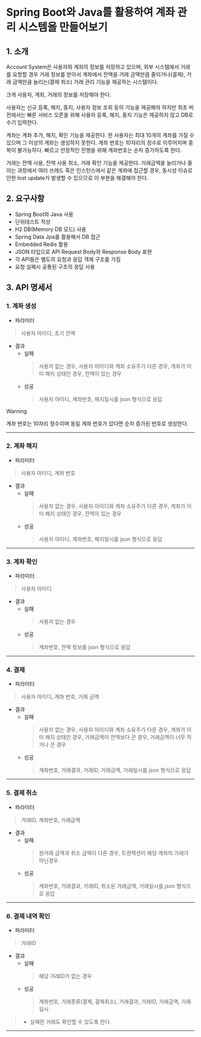 # Spring Boot와 Java를 활용하여 계좌 관리 시스템을 만들어보기
## 1. 소개
Account System은 사용자와 계좌의 정보를 저장하고 있으며,
외부 시스템에서 거래를 요청할 경우 거래 정보를 받아서 계좌에서 잔액을 거래 금액만큼 줄이거나(결제),
거래 금액만큼 늘리는(결제 취소) 거래 관리 기능을 제공하는 시스템이다.

크게 사용자, 계좌, 거래의 정보를 저장해야 한다.

사용자는 신규 등록, 해지, 중지, 사용자 정보 조회 등의 기능을 제공해야 하지만
최초 버전에서는 빠른 서비스 오픈을 위해 사용자 등록, 해지, 중지 기능은 제공하지 않고 DB로 수기 입력한다.

계좌는 계좌 추가, 해지, 확인 기능을 제공한다. 한 사용자는 최대 10개의 계좌를 가질 수 있으며 그 이상의 계좌는 생성하지 못한다.
계좌 번호는 10자리의 정수로 이루어지며 중복이 불가능하다.
빠르고 안정적인 진행을 위해 계좌번호는 순차 증가하도록 한다.

거래는 잔액 사용, 잔액 사용 취소, 거래 확인 기능을 제공한다.
거래금액을 늘리거나 줄이는 과정에서 여러 쓰레드 혹은 인스턴스에서 같은 계좌에 접근할 경우,
동시성 이슈로 인한 lost update가 발생할 수 있으므로 이 부분을 해결해야 한다.

## 2. 요구사항
- Spring Boot와 Java 사용
- 단위테스트 작성
- H2 DB(Memory DB 모드) 사용
- Spring Data Jpa를 활용해서 DB 접근
- Embedded Redis 활용
- JSON 타입으로 API Request Body와 Response Body 표현
- 각 API들은 별도의 요청과 응답 객체 구조를 가짐
- 요청 실패시 공통된 구조의 응답 사용

## 3. API 명세서
### 1. 계좌 생성
- 파라미터
> 사용자 아이디, 초기 잔액

- 결과
  - 실패
    > 사용자 없는 경우, 사용자 아이디와 계좌 소유주가 다른 경우, 계좌가 이미 해지 상태인 경우, 잔액이 있는 경우
  - 성공
    > 사용자 아이디, 계좌번호, 해지일시를 json 형식으로 응답

>[!warning]
> 계좌 번호는 10자리 정수이며 동일 계좌 번호가 있다면 순차 증가된 번호로 생성한다.
---
### 2. 계좌 해지
- 파라미터
> 사용자 아이디, 계좌 번호

- 결과
  - 실패
    > 사용자 없는 경우, 사용자 아이디와 계좌 소유주가 다른 경우, 계좌가 이미 해지 상태인 경우, 잔액이 있는 경우
  - 성공
    > 사용자 아이디, 계좌번호, 해지일시를 json 형식으로 응답
---
### 3. 계좌 확인
- 파라미터
> 사용자 아이디

- 결과
  - 실패
    > 사용자 없는 경우
  - 성공
    > 계좌번호, 잔액 정보를 json 형식으로 응답
---
### 4. 결제
- 파라미터
> 사용자 아이디, 계좌 번호, 거래 금액

- 결과
  - 실패
    > 사용자 없는 경우, 사용자 아이디와 계좌 소유주가 다른 경우, 계좌가 이미 해지 상태인 경우, 거래금액이 잔액보다 큰 경우, 거래금액이 너무 작거나 큰 경우
  - 성공
    > 계좌번호, 거래결과, 거래ID, 거래금액, 거래일시를 json 형식으로 응답
---
### 5. 결제 취소
- 파라미터
> 거래ID, 계좌번호, 거래금액

- 결과
  - 실패
    > 원거래 금액과 취소 금액이 다른 경우, 트랜잭션이 해당 계좌의 거래가 아닌경우
  - 성공
    > 계좌번호, 거래결과, 거래ID, 취소된 거래금액, 거래일시를 json 형식으로 응답
---
### 6. 결제 내역 확인
- 파라미터
> 거래ID

- 결과
  - 실패
    > 해당 거래ID가 없는 경우
  - 성공
    > 계좌번호, 거래종류(결제, 결제취소), 거래결과, 거래ID, 거래금액, 거래일시

> + 실패한 거래도 확인할 수 있도록 한다.
---

